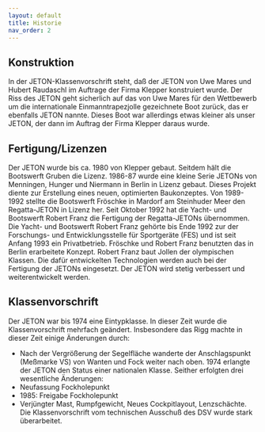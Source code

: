 ```yaml
---
layout: default
title: Historie
nav_order: 2
---
```


## Konstruktion
In der JETON-Klassenvorschrift steht, daß der JETON von Uwe Mares und Hubert Raudaschl im Auftrage der Firma Klepper konstruiert wurde. Der Riss des JETON geht sicherlich auf das von Uwe Mares für den Wettbewerb um die internationale Einmanntrapezjolle gezeichnete Boot zurück, das er ebenfalls JETON nannte. Dieses Boot war allerdings etwas kleiner als unser JETON, der dann im Auftrag der Firma Klepper daraus wurde.

## Fertigung/Lizenzen
Der JETON wurde bis ca. 1980 von Klepper gebaut. Seitdem hält die Bootswerft Gruben die Lizenz. 1986-87 wurde eine kleine Serie JETONs von Menningen, Hunger und Niermann in Berlin in Lizenz gebaut. Dieses Projekt diente zur Erstellung eines neuen, optimierten Baukonzeptes. Von 1989-1992 stellte die Bootswerft Fröschke in Mardorf am Steinhuder Meer den Regatta-JETON in Lizenz her. Seit Oktober 1992 hat die Yacht- und Bootswerft Robert Franz die Fertigung der Regatta-JETONs übernommen. Die Yacht- und Bootswerft Robert Franz gehörte bis Ende 1992 zur der Forschungs- und Entwicklungsstelle für Sportgeräte (FES) und ist seit Anfang 1993 ein Privatbetrieb. Fröschke und Robert Franz benutzten das in Berlin erarbeitete Konzept. Robert Franz baut Jollen der olympischen Klassen. Die dafür entwickelten Technologien werden auch bei der Fertigung der JETONs eingesetzt. Der JETON wird stetig verbessert und weiterentwickelt werden.
## Klassenvorschrift
Der JETON war bis 1974 eine Eintypklasse. In dieser Zeit wurde die Klassenvorschrift mehrfach geändert. Insbesondere das Rigg machte in dieser Zeit einige Änderungen durch:
* Nach der Vergrößerung der Segelfläche wanderte der Anschlagspunkt (Meßmarke VS) von Wanten und Fock weiter nach oben.
1974 erlangte der JETON den Status einer nationalen Klasse. Seither erfolgten drei wesentliche Änderungen:
* Neufassung Fockholepunkt
* 1985: Freigabe Fockholepunkt
* Verjüngter Mast, Rumpfgewicht, Neues Cockpitlayout, Lenzschächte. Die Klassenvorschrift vom technischen Ausschuß des DSV wurde stark überarbeitet.